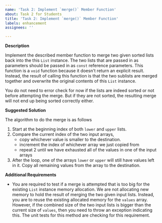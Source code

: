 ```yaml
---
name: 'Task 2: Implement `merge()` Member Function'
about: Task 2 for Students
title: 'Task 2: Implement `merge()` Member Function'
labels: enhancement
assignees: ''

---
```


**Description**

Implement the described member function to merge two given sorted lists back into the this `List` instance.  The two lists that are passed in as parameters should be passed in as `const` reference parameters.  This function is a `void` function because it doesn't return an explicit result.  Instead, the result of calling this function is that the two sublists are merged together and overwrite the original contents of this `List` instance.

You do not need to error check for now if the lists are indeed sorted or not before attempting the merge.  But if they are not sorted, the resulting merge will not end up being sorted correctly either.

**Suggested Solution**

The algorithm to do the merge is as follows

1. Start at the beginning index of both `lower` and `upper` lists.
2. Compare the current index of the two input arrays, 
   - copy whichever value is smaller to the destination.
   - increment the index of whichever array we just copied from
   - repeat 2 until we have exhausted all of the values in one of the input arrays
3. After the loop, one of the arrays `lower` or `upper` will still have
   values left in it. Copy all remaining values from the array to the
   destination.

**Additional Requirements**

- You are required to test if a merge is attempted that is too big for the
  existing `List` instance memory allocation.  We are not allocating new memory
  to hold the result of merging the two given input lists.  Instead, you are to
  reuse the existing allocated memory for the `values` array.  However, if the
  combined size of the two input lists is bigger than the current size of
  `values`, then you need to throw an exception indicating this.  The unit
  tests for this method are checking for this requirement.
